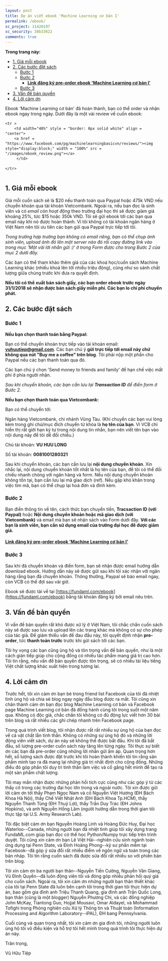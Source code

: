 ```yaml
---
layout: post
title: Dự án viết ebook 'Machine Learning cơ bản I'
permalink: /ebook/
sc_project: 11420197
sc_security: 38b33822
comments: true
---
```



**Trong trang này:**

<!-- MarkdownTOC -->

- [1. Giá mỗi ebook](#-gia-moi-ebook)
- [2. Các bước đặt sách](#-cac-buoc-dat-sach)
    - [Bước 1](#buoc-)
    - [Bước 2](#buoc--1)
        - [**Link đăng ký pre-order ebook 'Machine Learning cơ bản I'**](#link-dang-ky-pre-order-ebook-machine-learning-co-ban-i)
    - [Bước 3](#buoc--2)
- [3. Vấn đề bản quyền](#-van-de-ban-quyen)
- [4. Lời cảm ơn](#-loi-cam-on)

<!-- /MarkdownTOC -->


Ebook 'Machine Learning cơ bản' đã hoàn thành, bạn có thể order và nhận ebook ngay trong ngày. Dưới đây là một vài review về cuốn ebook:


<div>
<table width = "100%" style = "border: 0px solid white">

    <tr >
        <td width="40%" style = "border: 0px solid white" align = "center">
        <a href = "https://www.facebook.com/pg/machinelearningbasicvn/reviews/"><img  style="display:block;" width = "100%" src = "/images/ebook_review.png"></a>
         </td>
        
    </tr>
</table>
</div>

<a name="-gia-moi-ebook"></a>

## 1. Giá mỗi ebook 

Giá mỗi cuốn sách sẽ là $20 nếu thanh toán qua Paypal hoặc 475k VND nếu chuyển khoản qua tài khoản Vietcombank. Ngoài ra, nếu bạn đọc là sinh viên và có _email còn hoạt động_ theo trường đại học thì sẽ được giảm giá khoảng 25%, tức $15 hoặc 350k VND. Tôi sẽ gửi ebook tới các bạn qua email này khi nó được hoàn thành. Vì tôi không có tài khoản ngân hàng ở Việt Nam nên tôi ưu tiên các bạn gửi qua Paypal trực tiếp tới tôi. 

_Trong trường hợp trường bạn không có email riêng, bạn có thể chụp ảnh sinh viên, upload ảnh đó lên một server nào đó rồi copy đường link vào trong mục 'Một vài lời nhắn gửi :)' ở trong Form được cho trong Bước 2 của mục 2 dưới đây._

Các bạn có thể tham khảo thêm giá của các khoá học/cuốn sách Machine Learning khác (nhiều khoá lên tới nhiều triệu động), cũng như so sánh chất lượng giữa chúng trước khi đưa ra quyết định. 

**Nếu tôi có thể xuất bản sách giấy, các bạn order ebook trước ngày 31/1/2018 sẽ nhận được bản sách giấy miễn phí. Các bạn lo chi phí chuyển phát.**


<a name="-cac-buoc-dat-sach"></a>

## 2. Các bước đặt sách

<a name="buoc-"></a>

### Bước 1
**Nếu bạn chọn thanh toán bằng Paypal:**

Bạn có thể chuyển khoản trực tiếp vào tài khoản email: **vuhuutiep@gmail.com**. Các bạn chú ý **gửi trực tiếp tới email này chứ không qua nút "Buy me a coffee" trên blog**. Tôi phải nộp một phần cho Paypal nếu các bạn thanh toán qua đó. 

Các bạn chú ý chọn 'Send money to friends and family' để hạn chế việc mất phí ở phía người nhận. 

_Sau khi chuyển khoản, các bạn cần lưu lại **Transaction ID** để điền form ở Bước 2._ 

**Nếu bạn chọn thanh toán qua Vietcombank:**

Bạn có thể chuyển tới:

Ngân hàng Vietcombank, chi nhánh Vũng Tàu. 
(Khi chuyển các bạn vui lòng kèm trong ghi chú/mục đích chuyển từ khóa là **họ tên của bạn**. Vì VCB chỉ hiển thị rất giới hạn ký tự trong nội dung tin nhắn, bạn nên viết tên bạn vào nội dung này để tôi dễ đối chiếu.)

Chủ tài khoản: **VU HUU LONG**

Số tài khoản: **0081001280321**

Sau khi chuyển khoản, các bạn cần lưu lại **nội dung chuyển khoản**. Xin nhắc lại, nội dung chuyển khoản tốt nhất là họ tên của bạn, để tôi có thể đối chiếu nhanh chóng với ngân hàng và form. Nếu nội dung chuyển khoản không tồn tại, bạn cần lưu lại mã giao dịch (ref). Nếu gặp khó khăn trong việc tìm mã, bạn có thể chụp lại hoá đơn và đính kèm.

<a name="buoc--1"></a>

### Bước 2
Bạn điền thông tin về tên, cách thức bạn chuyển tiền, **Tracsaction ID (với Paypal)** hoặc **Nội dung chuyển khoản hoặc mã giao dịch (với Vietcombank)** và email mà bạn sẽ nhận sách vào Form dưới đây. **Với các bạn là sinh viên, bạn cần sử dụng email của trường đại học để được giảm giá.**

<a name="link-dang-ky-pre-order-ebook-machine-learning-co-ban-i"></a>

#### [**Link đăng ký pre-order ebook 'Machine Learning cơ bản I'**](https://docs.google.com/forms/d/e/1FAIpQLSefMyP_SH2LYMwrqV23AHd06xZxhNLOZ6PLGWSwoulN3XeMMQ/viewform?usp=sf_link)


<a name="buoc--2"></a>

### Bước 3
Sau khi đã chuyển khoản và điền form, bạn sẽ nhận được email hướng dẫn download ebook. Hướng dẫn này sẽ được gửi sau khi tôi xác nhận với ngân hàng rằng bạn đã chuyển khoản. Thông thường, Paypal sẽ báo email ngay, còn VCB có thể đợi sau vài giờ. 

Ebook sẽ được tải về tại [https://fundaml.com/ebook](https://fundaml.com/ebook) bằng tải khoản đăng ký bởi email nêu trên.



<a name="-van-de-ban-quyen"></a>

## 3. Vấn đề bản quyền 

Vì vấn đề bản quyền rất khó được xử lý ở Việt Nam, tôi chắc chắn cuốn sách này sẽ được sao lưu và upload lên các trang khác mà không có sự cho phép của tác giả. Để giảm thiểu vấn đề đau đầu này, tôi quyết định nhận **pre-order**, tức **thanh toán trước** trước khi gửi sách tới các bạn. 

Tôi hy vọng các bạn cũng ủng hộ và tôn trọng vấn đề bản quyền, như là một cách gián tiếp giúp cho cộng đồng có nhiều tác phẩm mang giá trị cao hơn. Tôi tin rằng, nếu vấn đề bản quyền được tôn trọng, sẽ có nhiều tài liệu tiếng Việt chất lượng khác xuất hiện trong tương lai. 

<a name="-loi-cam-on"></a>

## 4. Lời cảm ơn 
Trước hết, tôi xin cảm ơn bạn bè trong friend list Facebook của tôi đã nhiệt
tình ủng hộ và chia sẻ blog ngay ngày đầu blog được ra mắt. Tôi cũng xin chân
thành cảm ơn bạn đọc blog Machine Learning cơ bản và Facebook page Machine
Learning cơ bản đã đồng hành cùng tôi trong suốt một năm qua. Không có độc giả,
chắc chắn tôi không có đủ động lực viết hơn 30 bài trên blog và rất nhiều các
ghi chép nhanh trên Facebook page.

Trong quá trình viết blog, tôi nhận được rất rất nhiều sự ủng hộ của bạn đọc về
cả vật chất lẫn tinh thần. Không có những sự ủng hộ đó và những lời động viên
viết sách, dự án này sẽ không thể được bắt đầu. Khi tôi đã bắt đầu, số lượng
pre-order cuốn sách này tăng lên từng ngày. Tôi thực sự biết ơn các bạn đã
pre-order cũng những lời nhắn gửi ấm áp. Quan trọng hơn hết, số lượng sách được
đặt trước khi tôi hoàn thành khiến tôi tin rằng sản phẩm mình tạo ra đã mang lại
những giá trị nhất định cho cộng đồng. Những điều đó góp phần tôi duy trì tinh
thần làm việc và cố gắng hết mình để tạo ra một sản phẩm chất lượng. 

Tôi may mắn nhận được những phản hồi tích cực cũng như các góp ý từ các thầy cô
trong các trường đại học lớn trong và ngoài nước. Tôi xin được gửi lời cảm ơn
tới thầy Phạm Ngọc Nam và cô Nguyễn Việt Hương (ĐH Bách Khoa Hà Nội), thầy Chế
Viết Nhật Anh (ĐH Bách Khoa Tp.HCM), thầy Nguyễn Thanh Tùng (ĐH Thuỷ Lợi),
thầy Trần Duy Trác (ĐH Johns Hopkins), và anh Nguyễn Hồng Lâm (người hướng dẫn
trong thời gian tôi thực tập tại U.S. Army Research Lab).

Tôi đặc biệt cảm ơn bạn Nguyễn Hoàng Linh và Hoàng Đức Huy, Đại học
Waterloo--Canada, những người bạn đã nhiệt tình giúp tôi xây dựng trang
FundaML.com giúp bạn đọc có thể học Python/Numpy trực tiếp trên trình duyệt. Tôi
cũng xin cảm ơn bạn Lê Việt Hải--nghiên cứu sinh ngành toán ứng dụng tại Penn
State, và Đinh Hoàng Phong--kỹ sư phần mềm tại Facebook--đã góp ý sửa đổi rất
nhiều
điểm về ngôn ngữ và toán trong các bản nháp.
Tôi tin rằng cuốn sách đã được sửa đổi rất nhiều so với phiên bản trên blog.

Tôi xin cảm ơn ba người bạn thân--Nguyễn Tiến Cường, Nguyễn Văn Giang, Vũ Đình
Quyền--đã luôn động viên tôi và đóng góp nhiều phản hồi quý giá cho cuốn sách.
Ngoài ra, tôi xin cảm ơn những người bạn thân thiết khác của tôi tại Penn State
đã luôn bên cạnh tôi trong thời gian tôi thực hiện dự án, bao gồm gia đình anh
Triệu Thanh Quang, gia đình anh Trần Quốc Long, bạn thân (cũng là một blogger)
Nguyễn Phương Chi, và các đồng nghiệp John McKay, Tiantong Guo, Hojjat Mousavi,
Omar Aldayel, và Mohammad Tofighi trong Phòng nghiên cứu Xử lý Thông tin và
Thuật toán (Information Processing and Algorithm Laboratory--iPAL), ĐH
bang Pennsylvania.

Cuối cùng và quan trọng nhất, tôi xin cảm ơn gia đình tôi, những người luôn ủng
hộ tôi vô điều kiện và hỗ trợ tôi hết mình trong quá trình tôi thực hiện dự án
này. 



Trân trọng, 

Vũ Hữu Tiệp 











